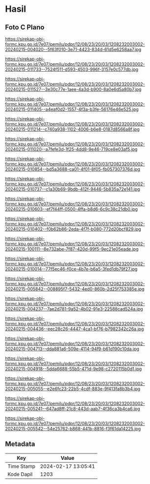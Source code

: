 # Hasil

## Foto C Plano

https://sirekap-obj-formc.kpu.go.id/7e07/pemilu/pdpr/12/08/23/20/03/1208232003002-20240215-004020--5f63f010-3e71-4423-834d-61d5e6258aa7.jpg

https://sirekap-obj-formc.kpu.go.id/7e07/pemilu/pdpr/12/08/23/20/03/1208232003002-20240215-011733--7524f511-d593-4503-996f-3157e0c577db.jpg

https://sirekap-obj-formc.kpu.go.id/7e07/pemilu/pdpr/12/08/23/20/03/1208232003002-20240215-011527--3e30c77e-1aee-4a3d-b900-8a0e6d5a80b7.jpg

https://sirekap-obj-formc.kpu.go.id/7e07/pemilu/pdpr/12/08/23/20/03/1208232003002-20240215-011405--a4eaf0d2-1557-4f3a-b3fe-56176e46e525.jpg

https://sirekap-obj-formc.kpu.go.id/7e07/pemilu/pdpr/12/08/23/20/03/1208232003002-20240215-011214--c740a938-1102-4006-b6e8-0187d8566a8f.jpg

https://sirekap-obj-formc.kpu.go.id/7e07/pemilu/pdpr/12/08/23/20/03/1208232003002-20240215-011020--a7fefe3d-1f25-4dd8-9e46-719ce8e03af5.jpg

https://sirekap-obj-formc.kpu.go.id/7e07/pemilu/pdpr/12/08/23/20/03/1208232003002-20240215-010854--bd5a3688-ca01-4f01-8f05-fb057307376d.jpg

https://sirekap-obj-formc.kpu.go.id/7e07/pemilu/pdpr/12/08/23/20/03/1208232003002-20240215-010737--c1a30b69-9bdb-412f-9446-5b835a72e141.jpg

https://sirekap-obj-formc.kpu.go.id/7e07/pemilu/pdpr/12/08/23/20/03/1208232003002-20240215-010603--ef7f44ff-0500-4ffa-b8d6-6c9c38c21db0.jpg

https://sirekap-obj-formc.kpu.go.id/7e07/pemilu/pdpr/12/08/23/20/03/1208232003002-20240215-010402--f0b62b86-2eda-4f7f-b080-772d20bcf829.jpg

https://sirekap-obj-formc.kpu.go.id/7e07/pemilu/pdpr/12/08/23/20/03/1208232003002-20240215-100111--8e732abe-7f87-420d-99f5-9ec21e05eade.jpg

https://sirekap-obj-formc.kpu.go.id/7e07/pemilu/pdpr/12/08/23/20/03/1208232003002-20240215-010014--77f5ec46-f0ce-4b7e-b6a5-3fed1db79f27.jpg

https://sirekap-obj-formc.kpu.go.id/7e07/pemilu/pdpr/12/08/23/20/03/1208232003002-20240215-005842--008895f7-5432-4ed0-860b-2d25f753385e.jpg

https://sirekap-obj-formc.kpu.go.id/7e07/pemilu/pdpr/12/08/23/20/03/1208232003002-20240215-004237--7ae2d781-9a52-4b02-91e3-22588cad524a.jpg

https://sirekap-obj-formc.kpu.go.id/7e07/pemilu/pdpr/12/08/23/20/03/1208232003002-20240215-004436--eec28c26-4447-4ca1-bf76-b7982342c26a.jpg

https://sirekap-obj-formc.kpu.go.id/7e07/pemilu/pdpr/12/08/23/20/03/1208232003002-20240215-004713--dda881a6-509e-4114-94f9-b61d190c10da.jpg

https://sirekap-obj-formc.kpu.go.id/7e07/pemilu/pdpr/12/08/23/20/03/1208232003002-20240215-004918--5dda6688-55b5-471d-9e98-c2720115b0d1.jpg

https://sirekap-obj-formc.kpu.go.id/7e07/pemilu/pdpr/12/08/23/20/03/1208232003002-20240215-005055--e2e6fc23-22b5-4cdf-883e-9f413fa8b3b4.jpg

https://sirekap-obj-formc.kpu.go.id/7e07/pemilu/pdpr/12/08/23/20/03/1208232003002-20240215-005241--647ad8ff-21c8-443d-aab7-4f36ca3b4ca6.jpg

https://sirekap-obj-formc.kpu.go.id/7e07/pemilu/pdpr/12/08/23/20/03/1208232003002-20240215-005542--54e25762-b868-441b-8816-f3f61da14225.jpg


## Metadata

| Key        | Value               |
| ---------- | ------------------- |
| Time Stamp | 2024-02-17 13:05:41 |
| Kode Dapil | 1203                |



